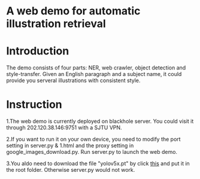 # A web demo for automatic illustration retrieval
# Introduction
The demo consists of four parts: NER, web crawler, object detection and style-transfer. Given an English paragraph and a subject name, it could provide you serveral illustrations with consistent style.

# Instruction
1.The web demo is currently deployed on blackhole server. You could visit it through 202.120.38.146:9751 with a SJTU VPN.

2.If you want to run it on your own device, you need to modify the port setting in server.py & 1.html and the proxy setting in google_images_download.py. Run server.py to launch the web demo.

3.You aldo need to download the file "yolov5x.pt" by click [this](https://github.com/ultralytics/yolov5/releases/download/v6.0/yolov5x.pt) and put it in the root folder. Otherwise server.py would not work.
